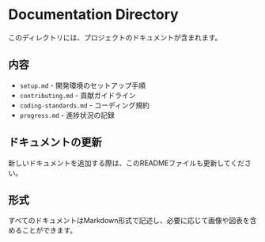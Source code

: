 # Documentation Directory

このディレクトリには、プロジェクトのドキュメントが含まれます。

## 内容

- `setup.md` - 開発環境のセットアップ手順
- `contributing.md` - 貢献ガイドライン
- `coding-standards.md` - コーディング規約
- `progress.md` - 進捗状況の記録

## ドキュメントの更新

新しいドキュメントを追加する際は、このREADMEファイルも更新してください。

## 形式

すべてのドキュメントはMarkdown形式で記述し、必要に応じて画像や図表を含めることができます。 